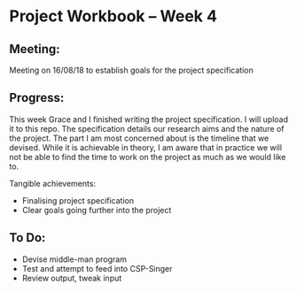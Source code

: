 Project Workbook – Week 4
=========================

Meeting:
--------
  Meeting on 16/08/18 to establish goals for the project specification
  
Progress:
---------
This week Grace and I finished writing the project specification. I will upload it to this repo. The specification details our research aims and the nature of the project. The part I am most concerned about is the timeline that we devised. While it is achievable in theory, I am aware that in practice we will not be able to find the time to work on the project as much as we would like to.

Tangible achievements:
  - Finalising project specification
  - Clear goals going further into the project

To Do:
------
  - Devise middle-man program
  - Test and attempt to feed into CSP-Singer
  - Review output, tweak input
